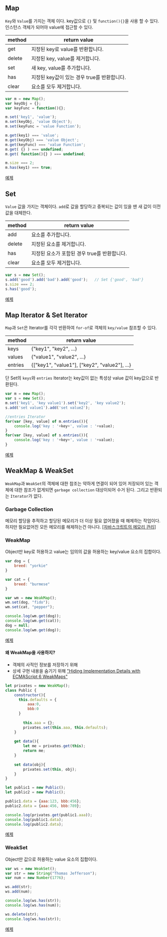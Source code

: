 ## Map

`Key`와 `Value`를 가지는 객체 이다. key값으로  `{}` 및 `function(){}`을 사용 할 수 있다. 인스턴스 객체가 되어야 value에 접근할 수 있다.

|  method  |         return value        |
|----------|-----------------------------|
|   get    | 지정된 key로 value를 반환합니다. |
|  delete  | 지정된 key, value를 제거합니다. |
|   set    | 새 key, value를 추가합니다. |
|   has    | 지정된 key값이 있는 경우 true를 반환합니다. |
|  clear   | 요소를 모두 제거합니다. |

```javascript
var m = new Map(); 
var keyObj = {};
var keyFunc = function(){};

m.set('key1', 'value');
m.set(keyObj, 'value Object');
m.set(keyFunc = 'value Function');

m.get(key1) === 'value';
m.get(keyObj) === 'value Object';
m.get(keyFunc) === 'value Function';
m.get( {} ) === undefined;
m.get( function(){} ) === undefined;

m.size === 2;
m.has(key1) === true;
```
[예제](http://jsbin.com/ronewamuko/edit?js,console)



## Set

`Value` 값을 가지는 객체이다. `add`로 값을 할당하고 중복되는 값이 있을 땐 새 값이 이전 값을 대체한다.

|  method  |         return value        |
|----------|-----------------------------|
|   add    | 요소를 추가합니다. |
|  delete  | 지정된 요소를 제거합니다. |
|   has    | 지정된 요소가 포함된 경우 true를 반환합니다. |
|  clear   | 요소를 모두 제거합니다. |

```javascript
var s = new Set();
s.add('good').add('bad').add('good');   // Set {'good', 'bad'}
s.size === 2;
s.has('good');
```
[예제](http://jsbin.com/nahetelacu/edit?js,console)



## Map Iterator & Set Iterator

`Map`과 `Set`은 Iterator를 각각 반환하여 `for-of`로 객체의 `key/value` 참조할 수 있다.

|  method  |         return value        |
|----------|-----------------------------|
|   keys   | {"key1", "key2", ...} |
|  values  | {"value1", "value2", ...} |
|  entries | {["key1", "value1"], ["key2", "value2"], ...} |

단 Set의 `keys`와 `entries` Iterator는 key값이 없는 특성상 value 값이 key값으로 반환된다.

```javascript
var m = new Map();
var s = new Set();
m.set('key1', 'key value1').set('key2', 'key value2');
s.add('set value1').add('set value2');

//entries Iterator
for(var [key, value] of m.entries()){
    console.log('key : '+key+', value : '+value);
}
for(var [key, value] of s.entries()){
    console.log('key : '+key+', value : '+value);
}
```
[예제](http://jsbin.com/wekaxaqipu/edit?js,console)



## WeakMap & WeakSet

`WeakMap`과 `WeakSet`의 객체에 대한 참조는 약하게 연결이 되어 있어 저장되어 있는 객체에 대한 참조가 없게되면 `garbage collection` 대상이되어 수거 된다. 그리고 반환되는 `Iterator`가 없다.



### Garbage Collection

메모리 할당을 추적하고 할당된 메모리가 더 이상 필요 없어졌을 때 해제하는 작업이다. 하지만 필요없어진 모든 메모리를 해제하는건 아니다.
[[자바스크립트의 메모리 관리]](https://developer.mozilla.org/ko/docs/Web/JavaScript/Memory_Management)



### WeakMap

Object만 key로 허용하고 value는 임의의 값을 허용하는 key/value 요소의 집합이다.

```javascript
var dog = {
    breed: "yorkie"
}

var cat = {
    breed: "burmese"
}

var wm = new WeakMap();
wm.set(dog, "fido");
wm.set(cat, "pepper");

console.log(wm.get(dog));
console.log(wm.get(cat));
dog = null;
console.log(wm.get(dog));
```
[예제](http://jsbin.com/getofajifi/edit?js,console)



#### 왜 WeakMap을 사용하지? 

- 객체의 사적인 정보를 저장하기 위해
- 상세 구현 내용을 숨기기 위해
["Hiding Implementation Details with ECMAScript 6 WeakMaps"](http://fitzgeraldnick.com/weblog/53/)

```javascript
let privates = new WeakMap();
class Public {
    constructor(){
      this.defaults = {
          aaa:0,
          bbb:0
      }
    
        this.aaa = {};
        privates.set(this.aaa, this.defaults);
    }
  
    get data(){
        let me = privates.get(this);
        return me;
    }
  
    set data(obj){
        privates.set(this, obj);
    }
}

let public1 = new Public();
let public2 = new Public();

public1.data = {aaa:123, bbb:456};
public2.data = {aaa:456, bbb:789};

console.log(privates.get(public1.aaa));
console.log(public1.data);
console.log(public2.data);
```
[예제](http://jsbin.com/gimatejile/edit?js,console)



### WeakSet

Object만 값으로 허용하는 value 요소의 집합이다.

```javascript
var ws = new WeakSet();
var str = new String("Thomas Jefferson");
var num = new Number(1776);

ws.add(str);
ws.add(num);

console.log(ws.has(str));
console.log(ws.has(num));

ws.delete(str);
console.log(ws.has(str));
```
[예제](http://jsbin.com/huvatahuhe/edit?js,console)
